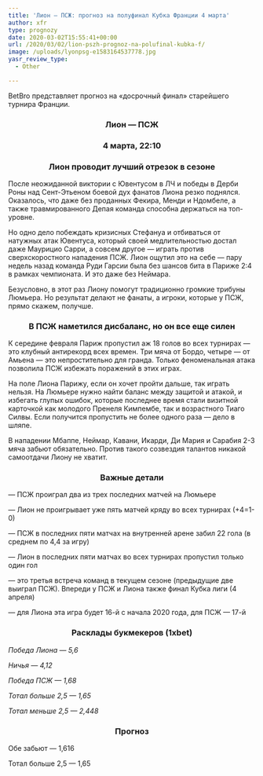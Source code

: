 ```yaml
---
title: 'Лион — ПСЖ: прогноз на полуфинал Кубка Франции 4 марта'
author: xfr
type: prognozy
date: 2020-03-02T15:55:41+00:00
url: /2020/03/02/lion-pszh-prognoz-na-polufinal-kubka-f/
image: /uploads/lyonpsg-e1583164537778.jpg
yasr_review_type:
  - Other

---
```

BetBro представляет прогноз на «досрочный финал» старейшего турнира Франции.

<h3 style="text-align: center">
  <strong>Лион &#8212; ПСЖ</strong>
</h3>

<h3 style="text-align: center">
  <strong>4 марта, 22:10</strong>
</h3>

<h3 style="text-align: center">
  <strong>Лион проводит лучший отрезок в сезоне</strong>
</h3>

После неожиданной виктории с Ювентусом в ЛЧ и победы в Дерби Роны над Сент-Этьеном боевой дух фанатов Лиона резко поднялся. Оказалось, что даже без проданных Фекира, Менди и Ндомбеле, а также травмированного Депая команда способна держаться на топ-уровне.

Но одно дело побеждать кризисных Стефануа и отбиваться от натужных атак Ювентуса, который своей медлительностью достал даже Маурицио Сарри, а совсем другое &#8212; играть против сверхскоростного нападения ПСЖ. Лион ощутил это на себе &#8212; пару недель назад команда Руди Гарсии была без шансов бита в Париже 2:4 в рамках чемпионата. И это даже без Неймара.

Безусловно, в этот раз Лиону помогут традиционно громкие трибуны Люмьера. Но результат делают не фанаты, а игроки, которые у ПСЖ, прямо скажем, получше.

<h3 style="text-align: center">
  <strong>В ПСЖ наметился дисбаланс, но он все еще силен</strong>
</h3>

К середине февраля Париж пропустил аж 18 голов во всех турнирах &#8212; это клубный антирекорд всех времен. Три мяча от Бордо, четыре &#8212; от Амьена &#8212; это непростительно для гранда. Только феноменальная атака позволила ПСЖ избежать поражений в этих играх.

На поле Лиона Парижу, если он хочет пройти дальше, так играть нельзя. На Люмьере нужно найти баланс между защитой и атакой, и избегать глупых ошибок, которые последнее время стали визитной карточкой как молодого Пренеля Кимпембе, так и возрастного Тиаго Силвы. Если получится пропустить не более одного раза &#8212; дело в шляпе.

В нападении Мбаппе, Неймар, Кавани, Икарди, Ди Мария и Сарабия 2-3 мяча забьют обязательно. Против такого созвездия талантов никакой самоотдачи Лиону не хватит.

<h3 style="text-align: center">
  <strong>Важные детали</strong>
</h3>

&#8212; ПСЖ проиграл два из трех последних матчей на Люмьере

&#8212; Лион не проигрывает уже пять матчей кряду во всех турнирах (+4=1-0)

&#8212; ПСЖ в последних пяти матчах на внутренней арене забил 22 гола (в среднем по 4,4 за игру)

&#8212; Лион в последних пяти матчах во всех турнирах пропустил только один гол

&#8212; это третья встреча команд в текущем сезоне (предыдущие две выиграл ПСЖ). Впереди у ПСЖ и Лиона также финал Кубка лиги (4 апреля)

&#8212; для Лиона эта игра будет 16-й с начала 2020 года, для ПСЖ &#8212; 17-й

<h3 style="text-align: center">
  <strong>Расклады букмекеров (1хbet)</strong>
</h3>

_Победа Лиона &#8212; 5,6_

_Ничья &#8212; 4,12_

_Победа ПСЖ &#8212; 1,68_

_Тотал больше 2,5 &#8212; 1,65_

_Тотал меньше 2,5 &#8212; 2,448_

<h3 style="text-align: center">
  <strong>Прогноз</strong>
</h3>

Обе забьют &#8212; 1,616

Тотал больше 2,5 &#8212; 1,65